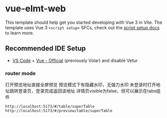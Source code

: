 # vue-elmt-web

This template should help get you started developing with Vue 3 in Vite. The template uses Vue 3 `<script setup>` SFCs, check out the [script setup docs](https://v3.vuejs.org/api/sfc-script-setup.html#sfc-script-setup) to learn more.

## Recommended IDE Setup

- [VS Code](https://code.visualstudio.com/) + [Vue - Official](https://marketplace.visualstudio.com/items?itemName=Vue.volar) (previously Volar) and disable Vetur

### router mode

打开预览地址直接全屏预览
预览模式下有隐藏水印，无强力水印
未登录时打开地址跳转登录页，登录完成返回该地址
详情页visible为false，但可以展示在tabs组件

```
http://localhost:5173/#/table/superTable
http://localhost:5173/#/preview/table/superTable
```

